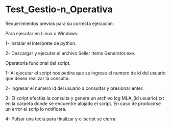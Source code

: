 # Test_Gestio-n_Operativa

Requerimientos previos para su correcta ejecución:

Para ejecutar en Linux o Windows:

1- instalar el interprete de python.

2- Descargar y ejecutar el archivo Seller Items Generator.exe.


Operatoria funcional del script.

1- Al ejecutar el script nos pedira que se ingrese el numero de id del usuario que desea realizar la consulta.

2- Ingresar el numero id del usuario a consultar y presionar enter.

3- El script efectúa la consulta y genera un archivo log MLA_(id usuario).txt en la carpeta donde se encuentre alojado el script.
En caso de producirse un error el scrip lo notificará.

4- Pulsar una tecla para finalizar y el script se cierra.
